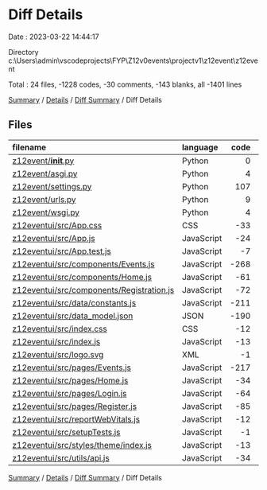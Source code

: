 # Diff Details

Date : 2023-03-22 14:44:17

Directory c:\\Users\\admin\\vscodeprojects\\FYP\\Z12v0events\\projectv1\\z12event\\z12event

Total : 24 files,  -1228 codes, -30 comments, -143 blanks, all -1401 lines

[Summary](results.md) / [Details](details.md) / [Diff Summary](diff.md) / Diff Details

## Files
| filename | language | code | comment | blank | total |
| :--- | :--- | ---: | ---: | ---: | ---: |
| [z12event/__init__.py](/z12event/__init__.py) | Python | 0 | 0 | 1 | 1 |
| [z12event/asgi.py](/z12event/asgi.py) | Python | 4 | 8 | 5 | 17 |
| [z12event/settings.py](/z12event/settings.py) | Python | 107 | 54 | 42 | 203 |
| [z12event/urls.py](/z12event/urls.py) | Python | 9 | 15 | 2 | 26 |
| [z12event/wsgi.py](/z12event/wsgi.py) | Python | 4 | 8 | 5 | 17 |
| [z12eventui/src/App.css](/z12eventui/src/App.css) | CSS | -33 | 0 | -6 | -39 |
| [z12eventui/src/App.js](/z12eventui/src/App.js) | JavaScript | -24 | -36 | -7 | -67 |
| [z12eventui/src/App.test.js](/z12eventui/src/App.test.js) | JavaScript | -7 | 0 | -2 | -9 |
| [z12eventui/src/components/Events.js](/z12eventui/src/components/Events.js) | JavaScript | -268 | -22 | -50 | -340 |
| [z12eventui/src/components/Home.js](/z12eventui/src/components/Home.js) | JavaScript | -61 | -6 | -13 | -80 |
| [z12eventui/src/components/Registration.js](/z12eventui/src/components/Registration.js) | JavaScript | -72 | -2 | -5 | -79 |
| [z12eventui/src/data/constants.js](/z12eventui/src/data/constants.js) | JavaScript | -211 | 0 | 0 | -211 |
| [z12eventui/src/data_model.json](/z12eventui/src/data_model.json) | JSON | -190 | -7 | -21 | -218 |
| [z12eventui/src/index.css](/z12eventui/src/index.css) | CSS | -12 | 0 | -2 | -14 |
| [z12eventui/src/index.js](/z12eventui/src/index.js) | JavaScript | -13 | -13 | -5 | -31 |
| [z12eventui/src/logo.svg](/z12eventui/src/logo.svg) | XML | -1 | 0 | 0 | -1 |
| [z12eventui/src/pages/Events.js](/z12eventui/src/pages/Events.js) | JavaScript | -217 | -21 | -42 | -280 |
| [z12eventui/src/pages/Home.js](/z12eventui/src/pages/Home.js) | JavaScript | -34 | 0 | -9 | -43 |
| [z12eventui/src/pages/Login.js](/z12eventui/src/pages/Login.js) | JavaScript | -64 | 0 | -13 | -77 |
| [z12eventui/src/pages/Register.js](/z12eventui/src/pages/Register.js) | JavaScript | -85 | -4 | -15 | -104 |
| [z12eventui/src/reportWebVitals.js](/z12eventui/src/reportWebVitals.js) | JavaScript | -12 | 0 | -2 | -14 |
| [z12eventui/src/setupTests.js](/z12eventui/src/setupTests.js) | JavaScript | -1 | -4 | -1 | -6 |
| [z12eventui/src/styles/theme/index.js](/z12eventui/src/styles/theme/index.js) | JavaScript | -13 | 0 | -2 | -15 |
| [z12eventui/src/utils/api.js](/z12eventui/src/utils/api.js) | JavaScript | -34 | 0 | -3 | -37 |

[Summary](results.md) / [Details](details.md) / [Diff Summary](diff.md) / Diff Details